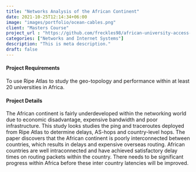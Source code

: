 ```yaml
---
title: "Networks Analysis of the African Continent"
date: 2021-10-25T12:14:34+06:00
image: "images/portfolio/ocean-cables.png"
client: "Masters Course"
project_url : "https://github.com/freckles98/african-university-access-to-internet-study/"
categories: ["Networks and Internet Systems"]
description: "This is meta description."
draft: false
---
```


#### Project Requirements

To use Ripe Atlas to study the geo-topology and performance within at least 20 universities in Africa.


#### Project Details

The African continent is fairly underdeveloped within the networking world due to economic disadvantage, expensive bandwidth and poor infrastructure. This study looks studies the ping and traceroutes deployed from Ripe Atlas to determine delays, AS-hops and country-level hops. The paper discovers that the African continent is poorly interconnected between countries, which results in delays and expensive overseas routing. African countries are well intraconnected and have achieved satisfactory delay times on routing packets within the country. There needs to be significant progress within Africa before these inter country latencies will be improved.